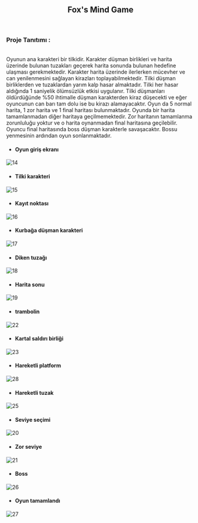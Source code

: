 <h2 align="center"> Fox's Mind Game </h2>
 
<br> <h3> Proje Tanıtımı : </h3> <br>
Oyunun ana karakteri bir tilkidir. Karakter düşman birlikleri ve harita üzerinde bulunan tuzakları geçerek harita sonunda bulunan hedefine ulaşması gerekmektedir. Karakter harita üzerinde ilerlerken mücevher ve can yenilenmesini sağlayan kirazları toplayabilmektedir. Tilki düşman birliklerden ve tuzaklardan yarım kalp hasar almaktadır. Tilki her hasar aldığında 1 saniyelik ölümsüzlük etkisi uygulanır. Tilki düşmanları öldürdüğünde %50 ihtimalle düşman karakterden kiraz düşecekti ve eğer oyuncunun can barı tam dolu ise bu kirazı alamayacaktır. Oyun da 5 normal harita, 1 zor harita ve 1 final haritası bulunmaktadır. Oyunda bir harita tamamlanmadan diğer haritaya geçilmemektedir. Zor haritanın tamamlanma zorunluluğu yoktur ve o harita oynanmadan final haritasına geçilebilir. Oyuncu final haritasında boss düşman karakterle savaşacaktır. Bossu yenmesinin ardından oyun sonlanmaktadır.

* <h4>Oyun giriş ekranı</h4>
![14](https://user-images.githubusercontent.com/109480983/208787658-21094a86-8dce-44cc-a4ef-fbe66ede1787.png)
<br />
* <h4>Tilki karakteri</h4>
![15](https://user-images.githubusercontent.com/109480983/208787664-b12dd3ca-9ba4-454c-b7a8-a808043092cd.png)
<br />
* <h4>Kayıt noktası</h4>
![16](https://user-images.githubusercontent.com/109480983/208788091-803396f7-2f6d-4675-9715-0769c6c92e65.png)
<br />
* <h4>Kurbağa düşman karakteri</h4>
![17](https://user-images.githubusercontent.com/109480983/208787615-32aaff24-43c1-4bfa-8b6e-c1aa0cf4ad18.png)
<br />
* <h4>Diken tuzağı</h4>
![18](https://user-images.githubusercontent.com/109480983/208787617-a01e6178-38a6-4be4-ab39-494f1c664492.png)
<br />
* <h4>Harita sonu</h4>
![19](https://user-images.githubusercontent.com/109480983/208787622-198ea5c0-afdb-4f54-847b-4fd048883e9c.png)
<br />
* <h4>trambolin</h4>
![22](https://user-images.githubusercontent.com/109480983/208787631-00e8f4ed-9c3b-491f-8f38-a89ada923c03.png)
<br />
* <h4>Kartal saldırı birliği</h4>
![23](https://user-images.githubusercontent.com/109480983/208787634-889b89b7-03fb-4031-ae2e-062f66b3bf46.png)
<br />
* <h4>Hareketli platform</h4>
![28](https://user-images.githubusercontent.com/109480983/208789758-d464bb28-13dd-46e2-9906-b5a151843bdf.png)
<br />
* <h4>Hareketli tuzak</h4>
![25](https://user-images.githubusercontent.com/109480983/208787640-b2ce38cc-4229-4159-8acd-b3cd7717a8de.png)
<br />
* <h4>Seviye seçimi</h4>
![20](https://user-images.githubusercontent.com/109480983/208787627-bf5df777-c6a6-4b18-8c6f-d9dffa861653.png)
<br />
* <h4>Zor seviye</h4>
![21](https://user-images.githubusercontent.com/109480983/208787630-c9805aeb-acf6-4ed5-805d-34e30882b94d.png)
<br />
* <h4>Boss</h4>
![26](https://user-images.githubusercontent.com/109480983/208787644-ba019432-bc1c-46f5-b9df-dad351e9587d.png)
<br />
* <h4>Oyun tamamlandı</h4>
![27](https://user-images.githubusercontent.com/109480983/208787651-825c46a2-8be0-48d2-a485-bc048229fec6.png)
<br />

